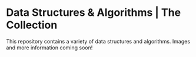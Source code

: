 # Data Structures & Algorithms | The Collection

This repository contains a variety of data structures and algorithms. Images and more information coming soon! 
